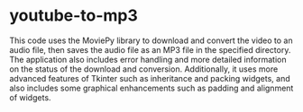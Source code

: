 # youtube-to-mp3
This code uses the MoviePy library to download and convert the video to an audio file, then saves the audio file as an MP3 file in the specified directory. The application also includes error handling and more detailed information on the status of the download and conversion. Additionally, it uses more advanced features of Tkinter such as inheritance and packing widgets, and also includes some graphical enhancements such as padding and alignment of widgets.
